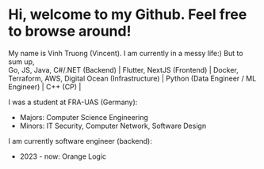 # Hi, welcome to my Github. Feel free to browse around!

My name is Vinh Truong (Vincent).
I am currently in a messy life:) But to sum up, 
<br>
Go, JS, Java, C#/.NET (Backend) | Flutter, NextJS (Frontend) | Docker, Terraform, AWS, Digital Ocean (Infrastructure) | Python (Data Engineer / ML Engineer) | C++ (CP) | 
<br>

I was a student at FRA-UAS (Germany):
 + Majors: Computer Science Engineering
 + Minors: IT Security, Computer Network, Software Design

I am currently software engineer (backend):
 + 2023 - now: Orange Logic
